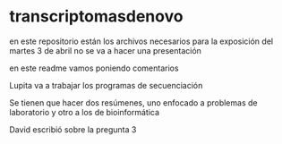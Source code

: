 # transcriptomasdenovo
en este repositorio están los archivos necesarios para la exposición del martes 3 de abril
no se va a hacer una presentación

en este readme vamos poniendo comentarios 

Lupita va a trabajar los programas de secuenciación 

Se tienen que hacer dos resúmenes, uno enfocado a problemas de laboratorio y otro  a los de bioinformática 

David escribió sobre la pregunta 3 
